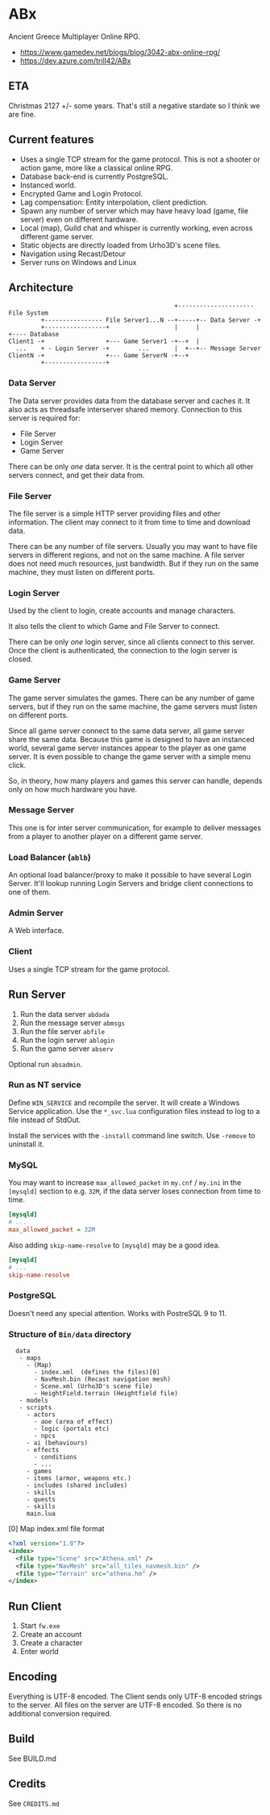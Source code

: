 # ABx

Ancient Greece Multiplayer Online RPG.

* https://www.gamedev.net/blogs/blog/3042-abx-online-rpg/
* https://dev.azure.com/trill42/ABx

## ETA

Christmas 2127 +/- some years. That's still a negative stardate so I think we are fine.

## Current features

* Uses a single TCP stream for the game protocol. This is not a shooter or action game, more like a classical online RPG.
* Database back-end is currently PostgreSQL.
* Instanced world.
* Encrypted Game and Login Protocol.
* Lag compensation: Entity interpolation, client prediction.
* Spawn any number of server which may have heavy load (game, file server) even on different hardware.
* Local (map), Guild chat and whisper is currently working, even across different game server.
* Static objects are directly loaded from Urho3D's scene files.
* Navigation using Recast/Detour
* Server runs on Windows and Linux

## Architecture

~~~plain
                                              +--------------------- File System
         +---------------- File Server1...N --+-----+-- Data Server -+
         +-----------------+                  |     |                +---- Database
Client1 -+                 +--- Game Server1 -+--+  |
  ...    + - Login Server -+        ...       |  +--+-- Message Server
ClientN -+                 +--- Game ServerN -+--+
         +-----------------+
~~~

### Data Server

The Data server provides data from the database server and caches it. It also
acts as threadsafe interserver shared memory. Connection to this server is 
required for:

* File Server
* Login Server
* Game Server

There can be only *one* data server. It is the central point to which all other
servers connect, and get their data from.

### File Server

The file server is a simple HTTP server providing files and other information.
The client may connect to it from time to time and download data.

There can be any number of file servers. Usually you may want to have file servers
in different regions, and not on the same machine. A file server does not need
much resources, just bandwidth. But if they run on the same machine, they must
listen on different ports.

### Login Server

Used by the client to login, create accounts and manage characters.

It also tells the client to which Game and File Server to connect.

There can be only *one* login server, since all clients connect to this server.
Once the client is authenticated, the connection to the login server is closed.

### Game Server

The game server simulates the games. There can be any number of game servers, but
if they run on the same machine, the game servers must listen on different ports.

Since all game server connect to the same data server, all game server share the
same data. Because this game is designed to have an instanced world, several game
server instances appear to the player as one game server. It is even possible to
change the game server with a simple menu click.

So, in theory, how many players and games this server can handle, depends only 
on how much hardware you have.

### Message Server

This one is for inter server communication, for example to deliver messages from
a player to another player on a different game server.

### Load Balancer (`ablb`)

An optional load balancer/proxy to make it possible to have several Login Server.
It'll lookup running Login Servers and bridge client connections to one of them.

### Admin Server

A Web interface.

### Client

Uses a single TCP stream for the game protocol.

## Run Server

1. Run the data server `abdada`
2. Run the message server `abmsgs`
3. Run the file server `abfile`
4. Run the login server `ablogin`
5. Run the game server `abserv`

Optional run `absadmin`.

### Run as NT service

Define `WIN_SERVICE` and recompile the server. It will create a Windows Service
application. Use the `*_svc.lua` configuration files instead to log to a file instead of
StdOut.

Install the services with the `-install` command line switch. Use `-remove` to
uninstall it.

### MySQL

You may want to increase `max_allowed_packet` in `my.cnf` / `my.ini`  in the `[mysqld]`
section to e.g. `32M`, if the data server loses connection from time to time.

~~~ini
[mysqld]
# ...
max_allowed_packet = 32M
~~~

Also adding `skip-name-resolve` to `[mysqld]` may be a good idea.

~~~ini
[mysqld]
# ...
skip-name-resolve
~~~

### PostgreSQL

Doesn't need any special attention. Works with PostreSQL 9 to 11.

### Structure of `Bin/data` directory

~~~plain
  data
   - maps
     - (Map)
       - index.xml  (defines the files)[0]
       - NavMesh.bin (Recast navigation mesh)
       - Scene.xml (Urho3D's scene file)
       - HeightField.terrain (Heightfield file)
   - models
   - scripts
     - actors
       - aoe (area of effect)
       - logic (portals etc)
       - npcs
     - ai (behaviours)
     - effects
       - conditions
       - ...
     - games
     - items (armor, weapons etc.)
     - includes (shared includes)
     - skills
     - quests
     - skills
     main.lua
~~~

[0] Map index.xml file format

~~~xml
<?xml version="1.0"?>
<index>
  <file type="Scene" src="Athena.xml" />
  <file type="NavMesh" src="all_tiles_navmesh.bin" />
  <file type="Terrain" src="athena.hm" />
</index>
~~~

## Run Client

1. Start `fw.exe`
2. Create an account
3. Create a character
4. Enter world

## Encoding

Everything is UTF-8 encoded. The Client sends only UTF-8 encoded strings to the
server. All files on the server are UTF-8 encoded. So there is no additional 
conversion required.

## Build

See BUILD.md

## Credits

See `CREDITS.md`
